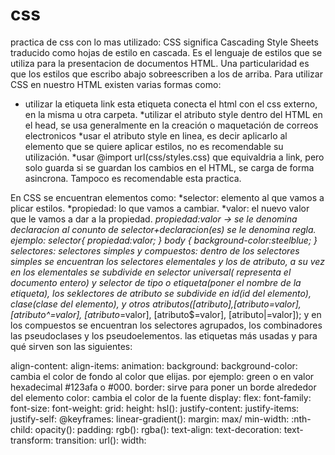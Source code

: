 # css
practica de css con lo mas utilizado:
CSS significa Cascading Style Sheets traducido como hojas de estilo en cascada. Es el lenguaje de estilos que se utiliza para la presentacion de documentos HTML. Una particularidad es que los estilos que  escribo abajo sobreescriben a los de arriba.
 Para utilizar CSS en nuestro HTML existen varias formas como:
 * utilizar la etiqueta link <link rel="stylesheet" href=""> esta etiqueta conecta el html con el css externo, en la misma u otra carpeta.
 *utilizar el atributo style dentro del HTML <style></style> en el head, se usa generalmente en la creación o maquetación de correos electronicos
 *usar el atributo style en linea, es decir aplicarlo al elemento que se quiere aplicar estilos, no es recomendable su utilización.
 *usar @import url(css/styles.css) que equivaldria a link, pero solo guarda si se guardan los cambios en el HTML, se carga de forma asincrona. Tampoco es recomendable esta practica.
  
En CSS se encuentran elementos como:
*selector: elemento al que vamos a plicar estilos.
*propiedad: lo que vamos a cambiar.
*valor: el nuevo valor que le vamos a dar a la propiedad.
*propiedad:valor -> se le denomina declaracion
*al conunto de selector+declaracion(es) se le denomina regla.
ejemplo:
selector{
    propiedad:valor;
}
 body {
    background-color:steelblue;
}
    selectores:
selectores simples y compuestos: dentro de los selectores simples se encuentran los selectores elementales y los de atributo, a su vez en los elementales se subdivide en selector universal(* representa el documento entero) y selector de tipo o etiqueta(poner el nombre de la etiqueta), los seklectores de atributo se subdivide en id(id del elemento), clase(clase del elemento), y otros atributos([atributo],[atributo=valor],[atributo^=valor], [atributo*=valor], [atributo$=valor], [atributo|=valor]); y en los compuestos se encuentran los selectores agrupados, los combinadores las pseudoclases y los pseudoelementos.
las etiquetas más usadas y para qué sirven son las siguientes:

align-content:
align-items:
animation:
background:
background-color: cambia el color de fondo al color que elijas. por ejemplo: green o en valor hexadecimal #123afa o #000.
border: sirve para poner un borde alrededor del elemento
color: cambia el color de la fuente
display:
flex:
font-family:
font-size:
font-weight:
grid:
height:
hsl():
justify-content:
justify-items:
justify-self:
@keyframes:
linear-gradient():
margin:
max/ min-width:
:nth-child:
opacity():
padding:
rgb():
rgba():
text-align:
text-decoration:
text-transform:
transition:
url():
width:





